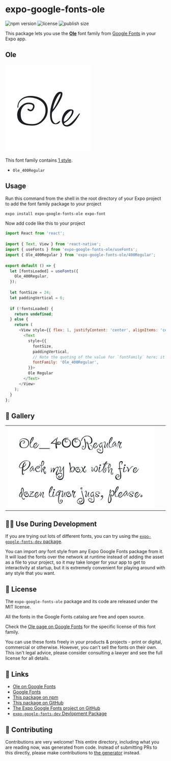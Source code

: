 # expo-google-fonts-ole

![npm version](https://flat.badgen.net/npm/v/expo-google-fonts-ole)
![license](https://flat.badgen.net/github/license/expo/google-fonts)
![publish size](https://flat.badgen.net/packagephobia/install/expo-google-fonts-ole)

This package lets you use the [**Ole**](https://fonts.google.com/specimen/Ole) font family from [Google Fonts](https://fonts.google.com/) in your Expo app.

## Ole

![Ole](./font-family.png)

This font family contains [1 style](#-gallery).

- `Ole_400Regular`

## Usage

Run this command from the shell in the root directory of your Expo project to add the font family package to your project
```sh
expo install expo-google-fonts-ole expo-font
```

Now add code like this to your project
```js
import React from 'react';

import { Text, View } from 'react-native';
import { useFonts } from 'expo-google-fonts-ole/useFonts';
import { Ole_400Regular } from 'expo-google-fonts-ole/400Regular';

export default () => {
  let [fontsLoaded] = useFonts({
    Ole_400Regular,
  });

  let fontSize = 24;
  let paddingVertical = 6;

  if (!fontsLoaded) {
    return undefined;
  } else {
    return (
      <View style={{ flex: 1, justifyContent: 'center', alignItems: 'center' }}>
        <Text
          style={{
            fontSize,
            paddingVertical,
            // Note the quoting of the value for `fontFamily` here; it expects a string!
            fontFamily: 'Ole_400Regular',
          }}>
          Ole Regular
        </Text>
      </View>
    );
  }
};

```

## 🔡 Gallery


||||
|-|-|-|
|![Ole_400Regular](.//400Regular/Ole_400Regular.ttf.png)||||


## 👩‍💻 Use During Development

If you are trying out lots of different fonts, you can try using the [`expo-google-fonts-dev` package](https://github.com/freeboub/google-fonts/tree/master/font-packages/dev#readme).

You can import *any* font style from any Expo Google Fonts package from it. It will load the fonts
over the network at runtime instead of adding the asset as a file to your project, so it may take longer
for your app to get to interactivity at startup, but it is extremely convenient
for playing around with any style that you want.

## 📖 License

The `expo-google-fonts-ole` package and its code are released under the MIT license.

All the fonts in the Google Fonts catalog are free and open source.

Check the [Ole page on Google Fonts](https://fonts.google.com/specimen/Ole) for the specific license of this font family.

You can use these fonts freely in your products & projects - print or digital, commercial or otherwise. However, you can't sell the fonts on their own. This isn't legal advice, please consider consulting a lawyer and see the full license for all details.

## 🔗 Links

- [Ole on Google Fonts](https://fonts.google.com/specimen/Ole)
- [Google Fonts](https://fonts.google.com/)
- [This package on npm](https://www.npmjs.com/package/expo-google-fonts-ole)
- [This package on GitHub](https://github.com/freeboub/google-fonts/tree/master/font-packages/ole)
- [The Expo Google Fonts project on GitHub](https://github.com/freeboub/google-fonts)
- [`expo-google-fonts-dev` Devlopment Package](https://github.com/freeboub/google-fonts/tree/master/font-packages/dev)

## 🤝 Contributing

Contributions are very welcome! This entire directory, including what you are reading now, was generated from code. Instead of submitting PRs to this directly, please make contributions to [the generator](https://github.com/freeboub/google-fonts/tree/master/packages/generator) instead.

